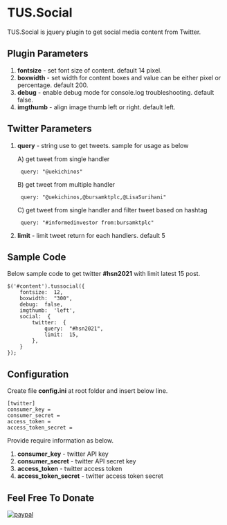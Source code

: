 # TUS.Social

TUS.Social is jquery plugin to get social media content from Twitter.

## Plugin Parameters

1. **fontsize** - set font size of content. default 14 pixel.
2. **boxwidth** - set width for content boxes and value can be either pixel or percentage. default 200.
3. **debug** - enable debug mode for console.log troubleshooting. default false.
4. **imgthumb** - align image thumb left or right. default left.

## Twitter Parameters

1. **query** - string use to get tweets. sample for usage as below

	A) get tweet from single handler

		query: "@uekichinos"

	B) get tweet from multiple handler

	    query: "@uekichinos,@bursamktplc,@LisaSurihani"

	C) get tweet from single handler and filter tweet based on hashtag

	    query: "#informedinvestor from:bursamktplc"

2. **limit** - limit tweet return for each handlers. default 5

## Sample Code

Below sample code to get twitter **#hsn2021** with limit latest 15 post.
```
$('#content').tussocial({
	fontsize:  12,
	boxwidth:  "300",
	debug:  false,
	imgthumb:  'left',
	social:  {
		twitter:  {
			query:  "#hsn2021",
			limit:  15,
		},
	}
});
```

## Configuration

Create file **config.ini** at root folder and insert below line.

```
[twitter]
consumer_key = 
consumer_secret = 
access_token = 
access_token_secret = 
```

Provide require information as below. 
1. **consumer_key** - twitter API key
2. **consumer_secret** - twitter API secret key
3. **access_token** - twitter access token
4. **access_token_secret** - twitter access token secret


## Feel Free To Donate
[![paypal](https://www.paypalobjects.com/en_US/i/btn/btn_donateCC_LG.gif)](https://www.paypal.com/cgi-bin/webscr?cmd=_s-xclick&hosted_button_id=EEDBD98RBZ2NW)
